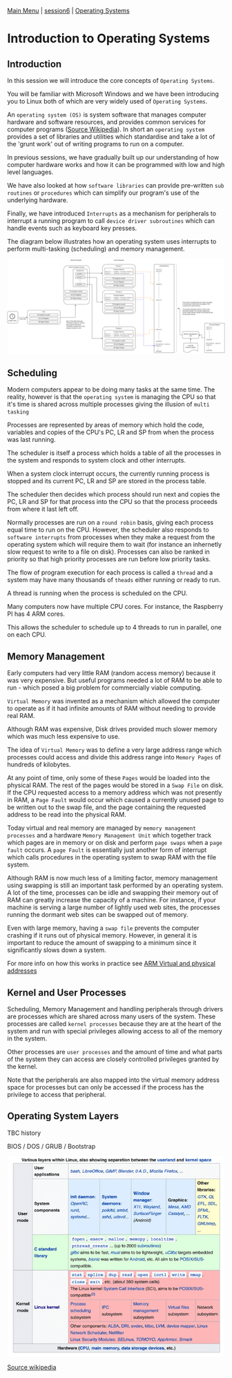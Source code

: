 [Main Menu](../../sessions/README.md) | [session6](../session6/) | [Operating Systems](../docs/operating-systems)

# Introduction to Operating Systems

## Introduction

In this session we will introduce the core concepts of `Operating Systems`.

You will be familiar with Microsoft Windows and we have been introducing you to Linux both of which are very widely used of `Operating Systems`.

An `operating system (OS)` is system software that manages computer hardware and software resources, and provides common services for computer programs ([Source Wikipedia](https://en.wikipedia.org/wiki/Operating_system)). In short an `operating system` provides a set of libraries and utilities which standardise and take a lot of the 'grunt work' out of writing programs to run on a computer.

In previous sessions, we have gradually built up our understanding of how computer hardware works and how it can be programmed with low and high level languages.

We have also looked at how `software libraries` can provide pre-written `sub routines` or `procedures` which can simplify our program's use of the underlying hardware.

Finally, we have introduced `Interrupts` as a mechanism for peripherals to interrupt a running program to call `device driver subroutines` which can handle events such as keyboard key presses.

The diagram below illustrates how an operating system uses interrupts to perform multi-tasking (scheduling) and memory management.

![alt text](../docs/images/memoryAndProcesses.drawio.png "Figure memoryAndProcesses.drawio.png")

## Scheduling

Modern computers appear to be doing many tasks at the same time. 
The reality, however is that the `operating system` is managing the CPU so that it's time is shared across multiple processes giving the illusion of `multi tasking`

Processes are represented by areas of memory which hold the code, variables and copies of the CPU's PC, LR and SP from when the process was last running.

The scheduler is itself a process which holds a table of all the processes in the system and responds to system clock and other interrupts.

When a system clock interrupt occurs, the currently running process is stopped and its current PC, LR and SP are stored in the process table.

The scheduler then decides which process should run next and copies the PC, LR and SP for that process into the CPU so that the process proceeds from where it last left off.

Normally processes are run on a `round robin` basis, giving each process equal time to run on the CPU.
However, the scheduler also responds to `software interrupts` from processes when they make a request from the operating system which will require them to wait (for instance an inhernetly slow request to write to a file on disk).
Processes can also be ranked in priority so that high priority processes are run before low priority tasks.

The flow of program execution for each process is called a  `thread` and a system may have many thousands of `theads` either running or ready to run.

A thread is running when the process is scheduled on the CPU.

Many computers now have multiple CPU cores.
For instance, the Raspberry PI has 4 ARM cores.

This allows the scheduler to schedule up to 4 threads to run in parallel, one on each CPU.

## Memory Management

Early computers had very little  RAM (random access memory) because it was very expensive. 
But useful programs needed a lot of RAM to be able to run - which posed a big problem for commercially viable computing.

`Virtual Memory` was invented as a mechanism which allowed the computer to operate as if it had infinite amounts of RAM without needing to provide real RAM.

Although RAM was expensive, Disk drives provided much slower memory which was much less expensive to use.

The idea of `Virtual Memory` was to define a very large address range which processes could access and divide this address range into `Memory Pages` of hundreds of kilobytes.

At any point of time, only some of these `Pages` would be loaded into the physical RAM.
The rest of the pages would be stored in a `Swap File` on disk.
If the CPU requested access to a memory address which was not presently in RAM, a `Page Fault` would occur which caused a currently unused page to be written out to the swap file, and the page containing the requested address to be read into the physical RAM.

Today virtual and real memory are managed by `memory management processes` and a hardware `Memory Management Unit` which together track which pages are in memory or on disk and perform `page swaps` when a `page fault` occurs.
A `page Fault` is essentially just another form of interrupt which calls procedures in the operating system to swap RAM with the file system.

Although RAM is now much less of a limiting factor, memory management using swapping is still an important task performed by an operating system. 
A lot of the time, processes can be idle and swapping their memory out of RAM can greatly increase the capacity of a machine. 
For instance, if your machine is serving a large number of lightly used web sites, the processes running the dormant web sites can be swapped out of memory.

Even with large memory, having a `swap file` prevents the computer crashing if it runs out of physical memory.
However, in general it is important to reduce the amount of swapping to a minimum since it significantly slows down a system.


For more info on how this works in practice see [ARM Virtual and physical addresses](https://developer.arm.com/documentation/101811/0104/Virtual-and-physical-addresses)

## Kernel and User Processes

Scheduling, Memory Management and handling peripherals through drivers are processes which are shared across many users of the system.
These processes are called `kernel processes` because they are at the heart of the system and run with special privileges allowing access to all of the memory in the system.

Other processes are `user processes` and the amount of time and what parts of the system they can access are closely controlled privileges granted by the kernel. 

Note that the peripherals are also mapped into the virtual memory address space for processes but can only be accessed if the process has the privilege to access that peripheral.

## Operating System Layers

TBC 
history

BIOS / DOS / GRUB / Bootstrap

![alt text](../docs/images/linuxLayers.png "Figure linuxLayers.png")

[Source wikipedia](https://en.wikipedia.org/wiki/User_space_and_kernel_space)
